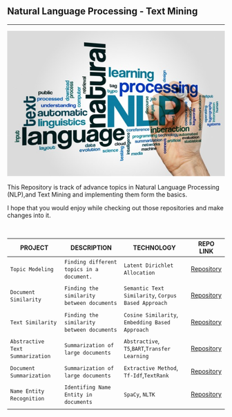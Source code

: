
## Natural Language Processing - Text Mining
-----
![NLP](./NLP.jpg)


This Repository is track of advance topics in Natural Language Processing (NLP),and Text Mining and implementing them form the basics.

I hope that you would enjoy while checking out those repositories and make changes into it.

<br/>

|   PROJECT  |  DESCRIPTION  |  TECHNOLOGY  |  REPO LINK |
|-|-|-|-|
|`Topic Modeling`|`Finding different topics in a document.`|`Latent Dirichlet Allocation`|[Repository](https://github.com/soumyajit4419/Advance-NLP-Text_Mining/tree/master/Topic_Modeling)|
| | | | |
|`Document Similarity`|`Finding the similarity between documents`|`Semantic Text Similarity`, `Corpus Based Approach`|[Repository](https://github.com/soumyajit4419/Advance-NLP-Text_Mining/tree/master/%20Document_Similarity%20%5BCorpus%20Based%5D)|
| | | | |
|`Text Similarity`|`Finding the similarity between documents`|`Cosine Similarity`, `Embedding Based Approach`|[Repository](https://github.com/soumyajit4419/Advance-NLP-Text_Mining/tree/master/Document_Similarity%20%5BEmbedding_Based%5D)|
| | | | |
|`Abstractive Text Summarization`|`Summarization of large documents`|`Abstractive`, `T5`,`BART`,`Transfer Learning`|[Repository](https://github.com/soumyajit4419/Advance-NLP-Text_Mining/tree/master/Text_Summarization%20%5BAbstractive%5D)|
| | | | |
|`Document Summarization`|`Summarization of large documents`|`Extractive Method`, `Tf-Idf`,`TextRank`|[Repository](https://github.com/soumyajit4419/Advance-NLP-Text_Mining/tree/master/Text_Summarization%20%5BExtractive%5D)|
| | | | |
|`Name Entity Recognition`|`Identifing Name Entity in documents`|`SpaCy`, `NLTK`|[Repository](https://github.com/soumyajit4419/Advance-NLP-Text_Mining/tree/master/Name_Entity_Recognition%20%5BMachine%20Learning%5D)|
| | | | |



